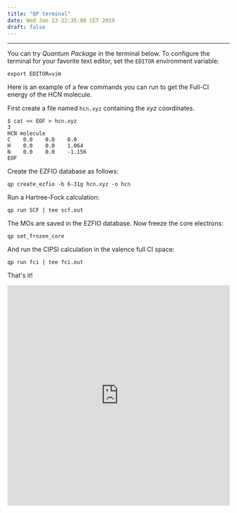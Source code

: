 ```yaml
---
title: "QP terminal"
date: Wed Jan 23 22:35:00 CET 2019
draft: false
---
```



---------------------

You can try *Quantum Package* in the terminal below.
To configure the terminal for your favorite text editor,
set the ``EDITOR`` environment variable:

```
export EDITOR=vim
```


Here is an example of a few commands you can run to
get the Full-CI energy of the HCN molecule.

First create a file named `hcn.xyz` containing the *xyz* coordinates.

``` 
$ cat << EOF > hcn.xyz
3
HCN molecule
C    0.0    0.0    0.0
H    0.0    0.0    1.064
N    0.0    0.0    -1.156
EOF
```

Create the EZFIO database as follows:

```
qp create_ezfio -b 6-31g hcn.xyz -o hcn
```

Run a Hartree-Fock calculation:

```
qp run SCF | tee scf.out
```

The MOs are saved in the EZFIO database. Now freeze the core electrons:

```
qp set_frozen_core
```

And run the CIPSI calculation in the valence full CI space:

```
qp run fci | tee fci.out
```

That's it!

<iframe id="shellframe" src="http://localhost:8080" width="100%" height="500" frameBorder="0" scrolling="no">Browser not compatible.</iframe>
</body>




